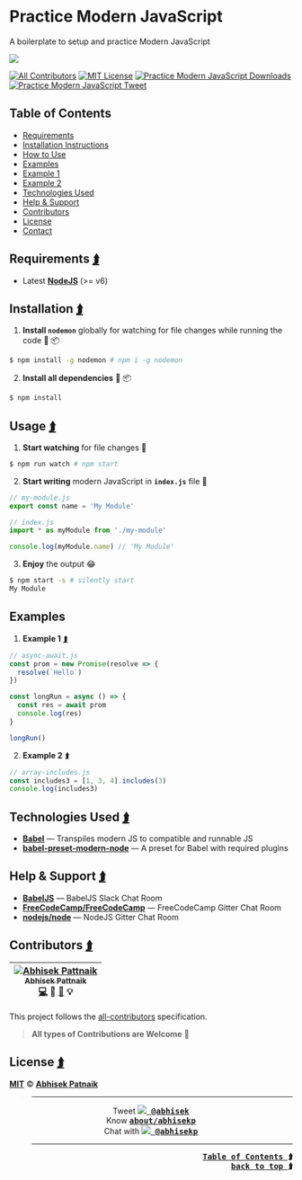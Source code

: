 <a name="app-top" id="app-top"></a>
# Practice Modern JavaScript
A boilerplate to setup and practice Modern JavaScript  

[![](http://i.imgur.com/rzyanJt.gif)](#app-top)  

[![All Contributors](https://img.shields.io/badge/all_contributors-1-orange.svg?style=flat-square)](#contributors) [![MIT License](https://img.shields.io/badge/License-MIT-56A902.svg?style=flat-square&maxAge=2592000)](LICENSE)  [![Practice Modern JavaScript Downloads](https://img.shields.io/github/downloads/abhisekp/Practice-Modern-JavaScript/total.svg?maxAge=2592000)](https://github.com/abhisekp/Practice-Modern-JavaScript/archive/master.zip)  
[![Practice Modern JavaScript Tweet](https://img.shields.io/badge/Tweet-Practice_Modern_JavaScript-1da1f2.svg?style=flat-square&maxAge=2592000)](https://twitter.com/intent/retweet?tweet_id=726917916843601920&related=abhisek%3ACreator,babeljs%3ATranspiler)

## <a id="toc"></a> Table of Contents
- [Requirements](#req)
- [Installation Instructions](#install)
- [How to Use](#usage)
- [Examples](#examples)
 - [Example 1](#example-1)
 - [Example 2](#example-2)
- [Technologies Used](#techs)
- [Help & Support](#help)
- [Contributors](#contrib)
- [License](#license)
- [Contact](#contact)

## <a id="req"></a>Requirements <a href="#toc" title="Table of Contents"><kbd>⮭</kbd></a>

- Latest [**NodeJS**](http://nodejs.org) (>= v6)

## <a id="install"></a>Installation <a href="#toc" title="Table of Contents"><kbd>⮭</kbd></a>


1. **Install `nodemon`** globally for watching for file changes while running the code :beginner: :package:

  ```sh
  $ npm install -g nodemon # npm i -g nodemon
  ```

2. **Install all dependencies** :beginner: :package:

  ```sh
  $ npm install
  ```

## <a id="usage"></a>Usage <a href="#toc" title="Table of Contents"><kbd>⮭</kbd></a>

1. <a id="watch"></a>**Start watching** for file changes :eyes:

  ```sh
  $ npm run watch # npm start
  ```

2. <a id="write"></a>**Start writing** modern JavaScript in **`index.js`** file :memo:

  ```js
  // my-module.js
  export const name = 'My Module'
  ```

  ```js
  // index.js
  import * as myModule from './my-module'

  console.log(myModule.name) // 'My Module'
  ```

3. <a id="output"></a>**Enjoy** the output :joy:

  ```sh
  $ npm start -s # silently start
  My Module
  ```

## <a id="examples"></a>Examples

1. <a id="example-1"></a>**Example 1** <a href="#toc" title="Table of Contents"><kbd>⮭</kbd></a>

  ```js
  // async-await.js
  const prom = new Promise(resolve => {
    resolve(`Hello`)
  })

  const longRun = async () => {
    const res = await prom
    console.log(res)
  }

  longRun()
  ```

2. <a id="example-2"></a>**Example 2** <a href="#toc" title="Table of Contents"><kbd>⮭</kbd></a>
  ```js
  // array-includes.js
  const includes3 = [1, 3, 4].includes(3)
  console.log(includes3)
  ```

## <a id="techs"></a>Technologies Used <a href="#toc" title="Table of Contents"><kbd>⮭</kbd></a>
- [**Babel**](http://babeljs.io) — Transpiles modern JS to compatible and runnable JS
- [**babel-preset-modern-node**](https://github.com/michaelcontento/babel-preset-modern-node) — A preset for Babel with required plugins


## <a id="help"></a>Help & Support <a href="#toc" title="Table of Contents"><kbd>⮭</kbd></a>
- [**BabelJS**](https://babeljs.slack.com) — BabelJS Slack Chat Room
- [**FreeCodeCamp/FreeCodeCamp**](https://gitter.im/FreeCodeCamp/FreeCodeCamp) — FreeCodeCamp Gitter Chat Room
- [**nodejs/node**](https://gitter.im/nodejs/node) — NodeJS Gitter Chat Room


## <a id="contrib"></a>Contributors <a href="#toc" title="Table of Contents"><kbd>⮭</kbd></a>

<!-- ALL-CONTRIBUTORS-LIST:START - Do not remove or modify this section -->
| [![Abhisek Pattnaik](https://avatars.githubusercontent.com/u/1029200?v=3&s=100)<br /><sub>Abhisek Pattnaik</sub>](http://about.me/abhisekp)<br />[💻](https://github.com/abhisekp/Practice-Modern-JavaScript/commits?author=abhisekp) 🎨 [📖](https://github.com/abhisekp/Practice-Modern-JavaScript/commits?author=abhisekp) 💡 |
| :---: |
<!-- ALL-CONTRIBUTORS-LIST:END -->
This project follows the [all-contributors](https://github.com/kentcdodds/all-contributors#emoji-key) specification.

> **All types of Contributions are Welcome** :pray:

## <a id="license"></a>License <a href="#toc" title="Table of Contents"><kbd>⮭</kbd></a>

[**MIT**](LICENSE) © [**Abhisek Patnaik**](https://github.com/abhisekp)

> ----
<a id="contact"></a>
<p align="center">
Tweet <kbd><a href="https://twitter.com/abhisek"><b><img src="https://i.imgur.com/wOPZd0Y.png?1"> @abhisek</b></a></kbd><br>
Know <kbd><b><a href="https://about.me/abhisekp">about/abhisekp</a></b></kbd><br>
Chat with <kbd><a href="https://gitter.im/abhisekp">
<img src="https://i.imgur.com/ThSWa6Y.png?2"> <b>@abhisekp</b></a></kbd>
</p>

> ----

<div align="right">
 <a href="#toc" title="Table of Contents"><kbd><b>Table of Contents ⮭</b></kbd></a><br>
 <a href="#app-top"><kbd><b>back to top ⮭</b></kbd></a>
</div>
